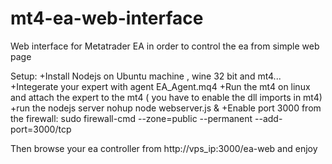 # mt4-ea-web-interface
Web interface for Metatrader  EA in order to control the ea from simple web page

Setup:
+Install Nodejs on Ubuntu machine , wine 32 bit and mt4...
+Integerate your expert with agent EA_Agent.mq4
+Run the mt4 on linux and attach the expert to the mt4  ( you have to enable the dll imports in mt4)
+run the nodejs server
  nohup node webserver.js &
+Enable port 3000 from the firewall:
  sudo firewall-cmd --zone=public --permanent --add-port=3000/tcp


Then browse your ea controller from  http://vps_ip:3000/ea-web and enjoy
